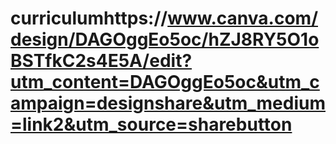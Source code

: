 # curriculumhttps://www.canva.com/design/DAGOggEo5oc/hZJ8RY5O1oBSTfkC2s4E5A/edit?utm_content=DAGOggEo5oc&utm_campaign=designshare&utm_medium=link2&utm_source=sharebutton
